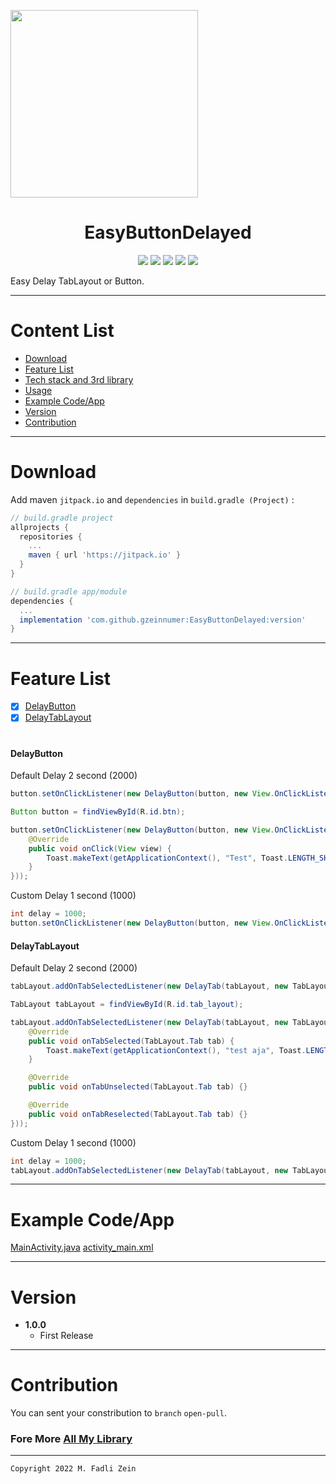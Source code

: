 <pre>
<img src="https://github.com/gzeinnumer/NumberForm/blob/master/preview/example3.gif" width="300">
</pre>

<h1 align="center">
    EasyButtonDelayed
</h1>

<p align="center">
    <a><img src="https://img.shields.io/badge/Version-1.0.0-brightgreen.svg?style=flat"></a>
    <a><img src="https://img.shields.io/badge/ID-gzeinnumer-blue.svg?style=flat"></a>
    <a><img src="https://img.shields.io/badge/Java-Suport-green?logo=java&style=flat"></a>
    <a><img src="https://img.shields.io/badge/kotlin-Suport-green?logo=kotlin&style=flat"></a>
    <a href="https://github.com/gzeinnumer"><img src="https://img.shields.io/github/followers/gzeinnumer?label=follow&style=social"></a>
    <br>
    <p>Easy Delay TabLayout or Button.</p>
</p>

---
# Content List
* [Download](#download)
* [Feature List](#feature-list)
* [Tech stack and 3rd library](#tech-stack-and-3rd-library)
* [Usage](#usage)
* [Example Code/App](#example-codeapp)
* [Version](#version)
* [Contribution](#contribution)

---
# Download
Add maven `jitpack.io` and `dependencies` in `build.gradle (Project)` :
```gradle
// build.gradle project
allprojects {
  repositories {
    ...
    maven { url 'https://jitpack.io' }
  }
}

// build.gradle app/module
dependencies {
  ...
  implementation 'com.github.gzeinnumer:EasyButtonDelayed:version'
}
```

---
# Feature List

- [x] [DelayButton](#DelayButton)
- [x] [DelayTabLayout](#DelayTabLayout)

#
#### DelayButton

Default Delay 2 second (2000)

```java
button.setOnClickListener(new DelayButton(button, new View.OnClickListener() {}));
```

```java
Button button = findViewById(R.id.btn);

button.setOnClickListener(new DelayButton(button, new View.OnClickListener() {
    @Override
    public void onClick(View view) {
        Toast.makeText(getApplicationContext(), "Test", Toast.LENGTH_SHORT).show();
    }
}));
```

Custom Delay 1 second (1000)

```java
int delay = 1000;
button.setOnClickListener(new DelayButton(button, new View.OnClickListener() {}, delay));
```

#### DelayTabLayout

Default Delay 2 second (2000)

```java
tabLayout.addOnTabSelectedListener(new DelayTab(tabLayout, new TabLayout.OnTabSelectedListener() {}));
```

```java
TabLayout tabLayout = findViewById(R.id.tab_layout);

tabLayout.addOnTabSelectedListener(new DelayTab(tabLayout, new TabLayout.OnTabSelectedListener() {
    @Override
    public void onTabSelected(TabLayout.Tab tab) {
        Toast.makeText(getApplicationContext(), "test aja", Toast.LENGTH_SHORT).show();
    }

    @Override
    public void onTabUnselected(TabLayout.Tab tab) {}

    @Override
    public void onTabReselected(TabLayout.Tab tab) {}
}));
```

Custom Delay 1 second (1000)

```java
int delay = 1000;
tabLayout.addOnTabSelectedListener(new DelayTab(tabLayout, new TabLayout.OnTabSelectedListener() {}, delay));
```

---
# Example Code/App

[MainActivity.java](https://github.com/gzeinnumer/EasyButtonDelayed/blob/master/app/src/main/java/com/gzeinnumer/easybuttondelayed/MainActivity.java)
[activity_main.xml](https://github.com/gzeinnumer/EasyButtonDelayed/blob/master/app/src/main/res/layout/activity_main.xml)

---
# Version
- **1.0.0**
  - First Release

---
# Contribution
You can sent your constribution to `branch` `open-pull`.

### Fore More [All My Library](https://github.com/gzeinnumer#my-library-list)

---

```
Copyright 2022 M. Fadli Zein
```